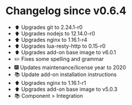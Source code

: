# Changelog since v0.6.4
- :arrow_up: Upgrades git to 2.24.1-r0 
- :arrow_up: Upgrades nodejs to 12.14.0-r0 
- :arrow_up: Upgrades nginx to 1.16.1-r4 
- :arrow_up: Upgrades lua-resty-http to 0.15-r0 
- :arrow_up: Upgrades add-on base image to v6.0.1 
- :pencil2: Fixes some spelling and grammar 
- :fireworks: Updates maintenance/license year to 2020 
- :books: Update add-on installation instructions 
- :arrow_up: Upgrades nginx to 1.16.1-r1 
- :arrow_up: Upgrades add-on base image to v5.0.3 
- :books: Component > Integration 
